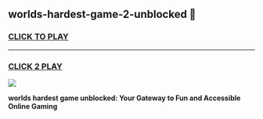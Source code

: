 
## worlds-hardest-game-2-unblocked 👋
<h3>
<a href="https://premium.freeplayer.one?title=worlds-hardest-game-2-unblocked&ref=14F">CLICK TO PLAY</a></h3>
<hr>

<h3>
<a href="https://premium.freeplayer.one?title=worlds-hardest-game-2-unblocked&ref=14F">CLICK 2 PLAY</a>
  
</h3>

<a href="https://premium.freeplayer.one?title=worlds-hardest-game-2-unblocked&ref=12F/"><img src="https://clearcache.store/games.png"></a>


**worlds hardest game unblocked: Your Gateway to Fun and Accessible Online Gaming**
